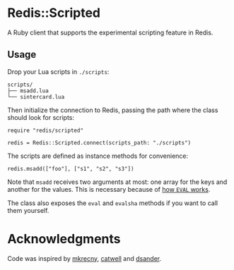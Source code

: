 Redis::Scripted
===

A Ruby client that supports the experimental scripting feature in Redis.

Usage
---

Drop your Lua scripts in `./scripts`:

    scripts/
    ├── msadd.lua
    └── sintercard.lua

Then initialize the connection to Redis, passing the path where the
class should look for scripts:

    require "redis/scripted"

    redis = Redis::Scripted.connect(scripts_path: "./scripts")

The scripts are defined as instance methods for convenience:

    redis.msadd(["foo"], ["s1", "s2", "s3"])

Note that `msadd` receives two arguments at most: one array for the keys
and another for the values. This is necessary because of [how `EVAL`
works](http://antirez.com/post/scripting-branch-released.html).

The class also exposes the `eval` and `evalsha` methods if you want to
call them yourself.

Acknowledgments
===

Code was inspired by [mkrecny](https://github.com/mkrecny/redis-extend),
[catwell](https://github.com/catwell/redis-extend) and
[dsander](https://github.com/dsander/redis-rb/commit/e57d3a08eaef0f98e33cddea90ed317aad4d1f14).
